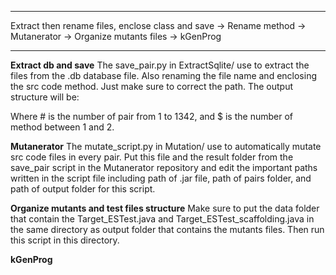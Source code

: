 ************************************************************************************************
Extract then rename files, enclose class and save -> Rename method -> Mutanerator -> Organize mutants files -> kGenProg
************************************************************************************************

**Extract db and save**
The save_pair.py in ExtractSqlite/ use to extract the files from the .db database file.
Also renaming the file name and enclosing the src code method.
Just make sure to correct the path.
The output structure will be:

   
Where # is the number of pair from 1 to 1342, and $ is the number of method between 1 and 2.


**Mutanerator**
The mutate_script.py in Mutation/ use to automatically mutate src code files in every pair. 
Put this file and the result folder from the save_pair script in the Mutanerator repository and edit the important paths written in the script file including path of .jar file, path of pairs folder, and path of output folder for this script.


**Organize mutants and test files structure**
Make sure to put the data folder that contain the Target_ESTest.java and Target_ESTest_scaffolding.java in the same directory as output folder that contains the mutants files. Then run this script in this directory.

**kGenProg**
